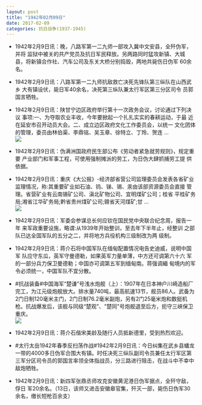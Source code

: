 ```yaml
---
layout: post
title: "1942年02月09日"
date: 2017-02-09
categories: 抗日战争(1937-1945)
---
```


<meta name="referrer" content="no-referrer" />

- 1942年2月9日讯：晚，八路军第一二九师一部攻入冀中文安县，全歼伪军，并将 监狱中被关的共产党员及抗日军民释放。另两路同时猛攻新镇、大城 县，将新镇合作社、汽车公司及东关大桥分别捣毁，两地共毙伤日伪军 60余名。 

- 1942年2月9日讯：八路军第一二九师抗敌救亡决死先锋队第三纵队在山西武乡 大有镇设伏，毙日军40余名，决死第三纵队兼太行军区第三分区司令 员郭国言牺牲。 

- 1942年2月9日讯：陕甘宁边区政府举行第十一次政务会议，讨论通过下列决议 事项:一、为夺取农业丰收，今年要掀起一个扎扎实实的春耕运动，于最 近在延安市召开动员大会。二、成立边区政府文化工作委员会，以统一 文化团体的管理，委员由林伯渠、李鼎铭、吴玉章、徐特立、丁玲、贺连  ... <br/><img src="https://ww4.sinaimg.cn/large/aca367d8jw1fckgwrwbvvj20c80ayta1.jpg" />

- 1942年2月9日讯：伪满洲国政府民生部公布《劳动者紧急就劳规则》，规定重要 产业部门和军事工程，可使用强制摊派的劳工，为日伪大肆抓捕劳工提 供依据。 

- 1942年2月9日讯：重庆《大公报》-经济部省营公司监理委员会发表各省矿业 监理情况，称:其重要矿业如石油、钨、锑、锡、汞由该部资源委员会直接 管理。省营矿业有云南锡矿公司、滇北矿物公司、宜明煤矿公司；桂省 平桂矿务局;湘省江华矿务局;黔省贵州煤矿公司;赣省天河煤矿;甘 ... <br/><img src="https://ww3.sinaimg.cn/large/aca367d8jw1fckdgijhu9j20c809zdh4.jpg" />

- 1942年2月9日讯：军委会参谋总长何应钦在国民党中央联合纪念周，报告一年 来军政重要设施，略谓:从1939年开始整训，至去年下半年止，经整训 之部队已达全国军队的五分之二，并将地方兵役机构三级制改为两 级制。 

- 1942年2月9日讯：蒋介石将中国军队在缅甸配置情况电告史迪威，说明中国军 队应守东瓜，英军守曼德勒，如果英军力量单薄，中方还可调第六十六 军的一部分兵力保卫曼德勒；中国亦可调第五军到缅甸南。蒋强调緬 甸境内的军令必须统一，中国军队不宜分散。 

- #抗战装备#中国海军“楚谦”号浅水炮舰（上）：1907年在日本神户川崎造船厂完工，为江元级炮舰放大。排水量740吨，最高航速13节，舰员86人。武备为2门日制120毫米主门，2门日制76.2毫米副炮，另有2门25毫米炮和数挺机枪。抗战爆发后，该舰与同级“楚观”、"楚同"号炮舰退至后方，扼守三峡保卫重庆。 <br/><img src="https://ww4.sinaimg.cn/large/aca367d8jw1fcjzkg637qj208w09b3zd.jpg" />

- 1942年2月9日讯：蒋介石偕宋美龄及随行人员抵新德里，受到热烈欢迎。 

- #太行太岳1942年春季反扫荡作战#1942年2月9日讯：今日纠集在武乡县蟠龙一带的4000多日伪军合围大有镇。时任决死三纵队副司令员兼任太行军区第三军分区司令员的郭国言率领全体指战员，分三路进行阻击，在战斗中不幸中敌炮牺牲。 

- 1942年2月9日讯：新四军张鼎丞师攻克安徽黄泥港日伪军据点，全歼守敌，俘日 军20余名。（13日，该师又进击安徽皋官集，歼灭一部，毙伤日伪军30 余名，缴长短枪百余支） 

